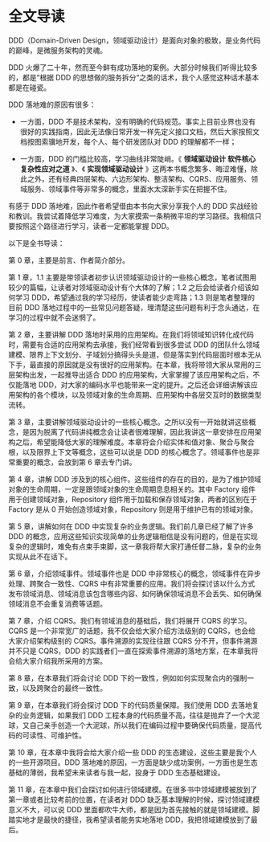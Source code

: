 # 全文导读

DDD（Domain-Driven Design，领域驱动设计）是面向对象的极致，是业务代码的巅峰，是微服务架构的灵魂。

DDD 火爆了二十年，然而至今鲜有成功落地的案例。大部分时候我们听得比较多的，都是“根据 DDD 的思想做的服务拆分“之类的话术，我个人感觉这种话术基本都是在碰瓷。

DDD 落地难的原因有很多：

- 一方面，DDD 不是技术架构，没有明确的代码规范。事实上目前业界也没有很好的实践指南，因此无法像日常开发一样先定义接口文档，然后大家按照文档按图索骥地开发，每个人、每个研发团队对 DDD 的理解都不一样；

- 一方面，DDD 的门槛比较高，学习曲线非常陡峭。《 **领域驱动设计 软件核心复杂性应对之道** 》、《 **实现领域驱动设计** 》这两本书概念繁多、晦涩难懂，除此之外，还有经典四层架构、六边形架构、整洁架构、CQRS、应用服务、领域服务、领域事件等非常多的概念，里面水太深新手实在把握不住。

有感于 DDD 落地难，因此作者希望借由本书向大家分享我个人的 DDD 实战经验和教训。我尝试着降低学习难度，为大家摸索一条稍微平坦的学习路径。我相信只要按照这个路径进行学习，读者一定都能掌握 DDD。

以下是全书导读：

第 0 章，主要是前言、作者简介部分。

第 1 章，1.1 主要是带领读者初步认识领域驱动设计的一些核心概念，笔者试图用较少的篇幅，让读者对领域驱动设计有个大体的了解；1.2 之后会给读者介绍该如何学习 DDD，希望通过我的学习经历，使读者能少走弯路；1.3 则是笔者整理的目前 DDD 落地过程中的一些常见问题答疑，理清楚这些问题有利于念头通达，在学习的过程中就不会迷惘了。

第 2 章，主要讲解 DDD 落地时采用的应用架构。在我们将领域知识转化成代码时，需要有合适的应用架构去承接，我们经常看到很多尝试 DDD 的团队什么领域建模、限界上下文划分、子域划分搞得头头是道，但是落实到代码层面时根本无从下手，最直接的原因就是没有很好的应用架构。在本章，我将带领大家从常用的三层架构出发，一起推导出适合 DDD 的应用架构，大家掌握了该应用架构之后，不仅能落地 DDD，对大家的编码水平也能带来一定的提升。之后还会详细讲解该应用架构的各个模块，以及领域对象的生命周期、应用架构中各层交互时的数据类型流转。

第 3 章，主要讲解领域驱动设计的一些核心概念。之所以没有一开始就讲这些概念，是因为脱离了代码讲纯概念会让读者很难理解，因此我讲这一章安排在应用架构之后，希望能降低大家的理解难度。本章将会介绍实体和值对象、聚合与聚合根，以及限界上下文等概念，这些可以说是 DDD 的核心概念了。领域事件也是非常重要的概念，会放到第 6 章去专门讲。

第 4 章，讲解 DDD 涉及到的核心组件。这些组件的存在的目的，是为了维护领域对象的生命周期，一定是跟领域对象的生命周期息息相关的。其中 Factory 组件用于创建领域对象，Repository 组件用于加载和保存领域对象，两者的区别在于 Factory 是从 0 开始创造领域对象，Repository 则是用于维护已有的领域对象。

第 5 章，讲解如何在 DDD 中实现复杂的业务逻辑。我们前几章已经了解了许多 DDD 的概念，应用这些知识实现简单的业务逻辑相信是没有问题的，但是在实现复杂的逻辑时，难免有点束手束脚，这一章我将帮大家打通任督二脉，复杂的业务实现从此不在话下。

第 6 章，介绍领域事件。领域事件也是 DDD 中非常核心的概念，领域事件在异步处理、跨聚合一致性、CQRS 中有非常重要的应用。我们将会探讨该以什么方式发布领域消息、领域消息该包含哪些内容、如何确保领域消息不会丢失、如何确保领域消息不会重复消费等话题。

第 7 章，介绍 CQRS。我们有领域消息的基础后，我们将展开 CQRS 的学习。CQRS 是一个非常宽广的话题，我不仅会给大家介绍方法级别的 CQRS，也会给大家介绍架构级别的 CQRS。事件溯源的实现往往跟 CQRS 分不开，但事件溯源并不只是 CQRS，DDD 的实践者们一直在探索事件溯源的落地方案，在本章我将会给大家介绍我所采用的方案。

第 8 章，在本章我们将会讨论 DDD 下的一致性，例如如何实现聚合内的强制一致，以及跨聚合的最终一致性。

第 9 章，在本章我们将会探讨 DDD 下的代码质量保障。我们使用 DDD 去落地复杂的业务逻辑，如果我们 DDD 工程本身的代码质量不高，往往是抛弃了一个大泥球，又自己亲手创造一个大泥球，所以我们在编码过程中要确保代码质量，提高代码的可读性、可维护性。

第 10 章，在本章中我将会给大家介绍一些 DDD 的生态建设，这些主要是我个人的一些开源项目。DDD 落地难的原因，一方面是缺少成功案例，一方面也是生态基础的薄弱，我希望未来读者与我一起，投身于 DDD 生态基础建设。

第 11 章，在本章中我们会探讨如何进行领域建模。在很多书中领域建模被放到了第一章或者比较考前的位置，在读者对 DDD 缺乏基本理解的时候，探讨领域建模意义不大，可以说 DDD 里面都吹牛大师，都是因为首先接触的就是领域建模。脚踏实地才是最快的捷径，我希望读者能务实地落地 DDD，我把领域建模放到了最后。

<!--@include: ../footer.md-->
